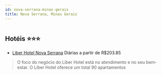 ```yaml
---
id: nova-serrana-minas-gerais
title: Nova Serrana, Minas Gerais
---
```


<center><img src="https://static.hotelurbano.com/reservas/prod0/8/8474/596f5b2719bf1_liber-hotel-nova-serrana.jpg" alt="" /></center>


## Hotéis ⭐️⭐️⭐️

-    [Liber Hotel Nova Serrana](https://www.hurb.com/aud/https://www.hurb.com/hoteis/nova-serrana/liber-hotel-nova-serrana-8474?cmp=18055) Diárias a partir de R$203.85
   > O foco do negócio do Líber Hotel está no atendimento e no seu bem-estar. O Líber Hotel oferece um total 90 apartamentos
